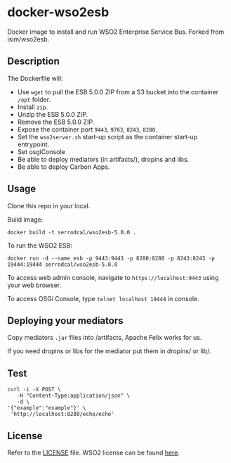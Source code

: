 # docker-wso2esb

Docker image to install and run WSO2 Enterprise Service Bus. Forked from isim/wso2esb.

## Description
The Dockerfile will:

* Use `wget` to pull the ESB 5.0.0 ZIP from a S3 bucket into the container `/opt` folder.
* Install `zip`.
* Unzip the ESB 5.0.0 ZIP.
* Remove the ESB 5.0.0 ZIP.
* Expose the container port `9443`, `9763`, `8243`, `8280`.
* Set the `wso2server.sh` start-up script as the container start-up entrypoint.
* Set osgiConsole
* Be able to deploy mediators (in artifacts/), dropins and libs.
* Be able to deploy Carbon Apps.

## Usage

Clone this repo in your local.

Build image:

```
docker build -t serrodcal/wso2esb-5.0.0 .
```

To run the WSO2 ESB:

```
docker run -d --name esb -p 9443:9443 -p 8280:8280 -p 8243:8243 -p 19444:19444 serrodcal/wso2esb-5.0.0
````
To access web admin console, navigate to `https://localhost:9443` using your web browser.

To access OSGi Console, type `telnet localhost 19444` in console.

## Deploying your mediators

Copy mediators `.jar` files into /artifacts, Apache Felix works for us.

If you need dropins or libs for the mediator put them in dropins/ or lib/.

## Test

```
curl -i -X POST \
   -H "Content-Type:application/json" \
   -d \
'{"example":"example"}' \
 'http://localhost:8280/echo/echo'
```

## License
Refer to the [LICENSE](LICENSE) file. WSO2 license can be found [here](http://wso2.com/licenses).
